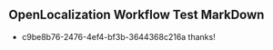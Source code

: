 ## OpenLocalization Workflow Test MarkDown
* c9be8b76-2476-4ef4-bf3b-3644368c216a 
thanks!<!--HONumber=Mar16_HO2-->
